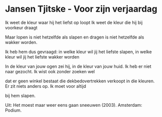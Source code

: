 # Jansen Tjitske - Voor zijn verjaardag
Ik weet de kleur waar hij het liefst op loopt
Ik weet de kleur die hij bij voorkeur draagt

Maar lopen is niet hetzelfde als slapen
en dragen is niet hetzelfde als wakker worden.

Ik heb hem dus gevraagd: in welke kleur wil jij het liefste
slapen, in welke kleur wil jij het liefste wakker worden

In de kleur van jouw ogen zei hij, in de kleur van jouw huid.
Ik heb er niet naar gezocht. Ik wist ook zonder zoeken wel

dat er geen winkel bestaat die dekbedovertrekken verkoopt
in die kleuren. Er zit niets anders op. Ik moet voor altijd

bij hem slapen.

Uit: Het moest maar weer eens gaan sneeuwen (2003). Amsterdam: Podium.